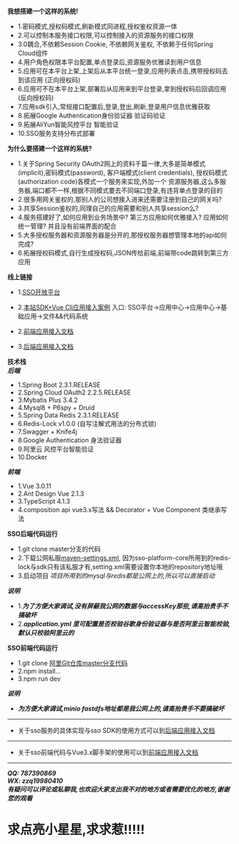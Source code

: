 **我想搭建一个这样的系统!**
- 1.密码模式,授权码模式,刷新模式同进程,授权鉴权资源一体 <br/>
- 2.可以控制本服务接口权限,可以控制接入的资源服务的接口权限 <br/>
- 3.0耦合,不依赖Session Cookie, 不依赖网关鉴权, 不依赖于任何Spring Cloud组件 </br>
- 4.用户角色权限本平台配置,单点登录后,资源服务优雅读到用户信息 <br />
- 5.应用可在本平台上架,上架后从本平台统一登录,应用列表点击,携带授权码去到该应用 (正向授权码) </br>
- 6.应用可不在本平台上架,部署后从应用来到平台登录,拿到授权码后回调应用 (反向授权码) </br>
- 7.应用sdk引入,常规接口配置后,登录,登出,刷新,登录用户信息优雅获取 </br>
- 8.拓展Google Authentication身份验证器 验证码验证
- 9.拓展AliYun智能风控平台 智能验证
- 10.SSO服务支持分布式部署

**为什么要搭建一个这样的系统?**
- 1.关于Spring Security OAuth2网上的资料千篇一律,大多是简单模式(implicit),密码模式(password),
客户端模式(client credentials), 授权码模式(authorization code)各模式一个服务来实现,外加一个
资源服务器,这么多服务器,端口都不一样,根据不同模式要去不同端口登录,有违背单点登录的目的 </br>
- 2.很多用网关鉴权的,那别人的公司想接入进来还需要注册到自己的网关吗?
- 3.共享Session鉴权的,同理自己的应用需要和别人共享session么?
- 4.服务搭建好了,如何应用到业务场景中? 第三方应用如何优雅接入? 应用如何统一管理? 并且没有前端界面的配合 </br>
- 5.大多授权服务器和资源服务器是分开的,那授权服务器想管理本地的api如何完成?
- 6.拓展授权码模式,自行生成授权码,JSON传给前端,前端带code跳转到第三方应用

**线上链接**
- 1.[SSO开放平台](http://sso.zhangziqiang.cn/)

- 2.[本站SDK+Vue Cli应用接入案例](http://www.zhangziqiang.cn:9600) 入口: SSO平台->应用中心->应用中心->基础应用->文件&&代码系统

- 2.[前端应用接入文档](http://sso.zhangziqiang.cn/document/web)

- 3.[后端应用接入文档](http://sso.zhangziqiang.cn/document/server)

**技术栈**</br>
***后端***
- 1.Spring Boot 2.3.1.RELEASE
- 2.Spring Cloud OAuth2 2.2.5.RELEASE
- 3.Mybatis Plus 3.4.2
- 4.Mysql8 + P6spy + Druid
- 5.Spring Data Redis 2.3.1.RELEASE
- 6.Redis-Lock v1.0.0 (自写注解式用法的分布式锁)
- 7.Swagger + Knife4j
- 8.Google Authentication 身法验证器
- 9.阿里云 风控平台智能验证
- 10.Docker

***前端***
- 1.Vue 3.0.11
- 2.Ant Design Vue 2.1.3
- 3.TypeScript 4.1.3
- 4.composition api vue3.x写法 && Decorator + Vue Component 类继承写法

**SSO后端代码运行**
- 1.git clone master分支的代码
- 2.下载公网私服[maven-settings.xml](http://minio.zhangziqiang.cn:9200/candy/202105/04/settings.xml), 因为sso-platform-core所用到的redis-lock与sdk只有该私服才有,setting.xml需要设置你本地的repository地址哦
- 3.启动项目 *项目所用到的mysql与redis都是公网上的,所以可以直接启动*

***说明***
- 1.***为了方便大家调试,没有屏蔽我公网的数据与accessKey那些,请高抬贵手不搞破坏***
- 2.***application.yml 里可配置是否校验谷歌身份验证器与是否阿里云智能校验,默认只校验阿里云的***

**SSO前端代码运行**
- 1.git clone [阿里Git仓库master分支代码](https://code.aliyun.com/787390869/sso-platform-web.git)
- 2.npm install...
- 3.npm run dev

***说明***
- ***为方便大家调试,minio fastdfs地址都是我公网上的,请高抬贵手不要搞破坏***
---
- 关于sso服务的具体实现与sso SDK的使用方式可以到[后端应用接入文档](http://sso.zhangziqiang.cn/document/server) </br>
---
- 关于sso前端代码与Vue3.x脚手架的使用可以到[前端应用接入文档](http://sso.zhangziqiang.cn/document/web) </br>

---
***QQ: 787390869*** </br>
***WX: zzq19980410*** </br>
***有疑问可以评论或私聊我,也欢迎大家支出我不对的地方或者需要优化的地方,谢谢您的观看***

# 求点亮小星星,求求惹!!!!!

